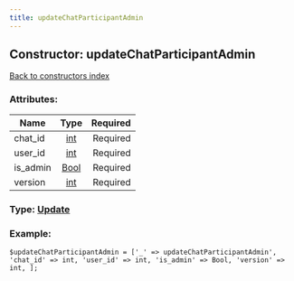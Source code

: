 ```yaml
---
title: updateChatParticipantAdmin
---
```

## Constructor: updateChatParticipantAdmin  
[Back to constructors index](index.md)



### Attributes:

| Name     |    Type       | Required |
|----------|:-------------:|---------:|
|chat\_id|[int](../types/int.md) | Required|
|user\_id|[int](../types/int.md) | Required|
|is\_admin|[Bool](../types/Bool.md) | Required|
|version|[int](../types/int.md) | Required|



### Type: [Update](../types/Update.md)


### Example:

```
$updateChatParticipantAdmin = ['_' => updateChatParticipantAdmin', 'chat_id' => int, 'user_id' => int, 'is_admin' => Bool, 'version' => int, ];
```